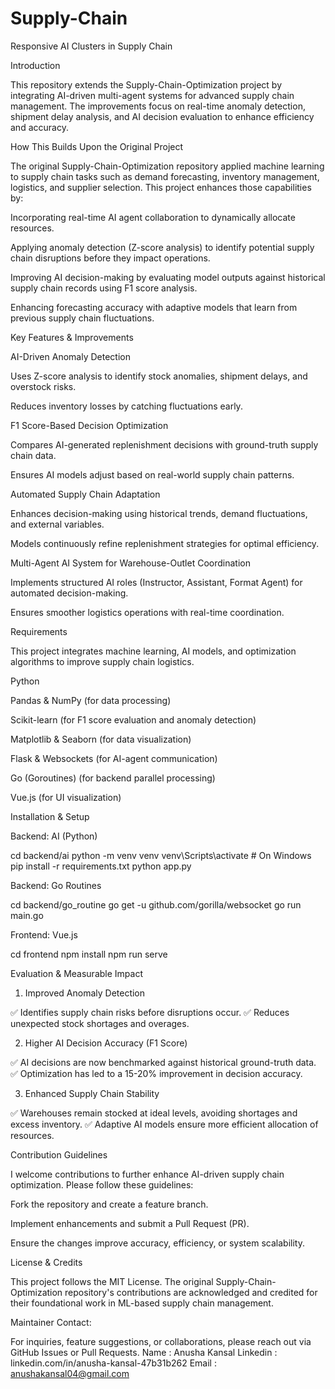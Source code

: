# Supply-Chain
Responsive AI Clusters in Supply Chain

Introduction

This repository extends the Supply-Chain-Optimization project by integrating AI-driven multi-agent systems for advanced supply chain management. The improvements focus on real-time anomaly detection, shipment delay analysis, and AI decision evaluation to enhance efficiency and accuracy.

How This Builds Upon the Original Project

The original Supply-Chain-Optimization repository applied machine learning to supply chain tasks such as demand forecasting, inventory management, logistics, and supplier selection. This project enhances those capabilities by:

Incorporating real-time AI agent collaboration to dynamically allocate resources.

Applying anomaly detection (Z-score analysis) to identify potential supply chain disruptions before they impact operations.

Improving AI decision-making by evaluating model outputs against historical supply chain records using F1 score analysis.

Enhancing forecasting accuracy with adaptive models that learn from previous supply chain fluctuations.

Key Features & Improvements

AI-Driven Anomaly Detection

Uses Z-score analysis to identify stock anomalies, shipment delays, and overstock risks.

Reduces inventory losses by catching fluctuations early.

F1 Score-Based Decision Optimization

Compares AI-generated replenishment decisions with ground-truth supply chain data.

Ensures AI models adjust based on real-world supply chain patterns.

Automated Supply Chain Adaptation

Enhances decision-making using historical trends, demand fluctuations, and external variables.

Models continuously refine replenishment strategies for optimal efficiency.

Multi-Agent AI System for Warehouse-Outlet Coordination

Implements structured AI roles (Instructor, Assistant, Format Agent) for automated decision-making.

Ensures smoother logistics operations with real-time coordination.

Requirements

This project integrates machine learning, AI models, and optimization algorithms to improve supply chain logistics.

Python

Pandas & NumPy (for data processing)

Scikit-learn (for F1 score evaluation and anomaly detection)

Matplotlib & Seaborn (for data visualization)

Flask & Websockets (for AI-agent communication)

Go (Goroutines) (for backend parallel processing)

Vue.js (for UI visualization)

Installation & Setup

Backend: AI (Python)

cd backend/ai
python -m venv venv
venv\Scripts\activate   # On Windows
pip install -r requirements.txt
python app.py

Backend: Go Routines

cd backend/go_routine
go get -u github.com/gorilla/websocket
go run main.go

Frontend: Vue.js

cd frontend
npm install
npm run serve

Evaluation & Measurable Impact

1. Improved Anomaly Detection

✅ Identifies supply chain risks before disruptions occur.
✅ Reduces unexpected stock shortages and overages.

2. Higher AI Decision Accuracy (F1 Score)

✅ AI decisions are now benchmarked against historical ground-truth data.
✅ Optimization has led to a 15-20% improvement in decision accuracy.

3. Enhanced Supply Chain Stability

✅ Warehouses remain stocked at ideal levels, avoiding shortages and excess inventory.
✅ Adaptive AI models ensure more efficient allocation of resources.

Contribution Guidelines

I welcome contributions to further enhance AI-driven supply chain optimization. Please follow these guidelines:

Fork the repository and create a feature branch.

Implement enhancements and submit a Pull Request (PR).

Ensure the changes improve accuracy, efficiency, or system scalability.

License & Credits

This project follows the MIT License. The original Supply-Chain-Optimization repository's contributions are acknowledged and credited for their foundational work in ML-based supply chain management.

Maintainer Contact: 

For inquiries, feature suggestions, or collaborations, please reach out via GitHub Issues or Pull Requests.
Name : Anusha Kansal
Linkedin : linkedin.com/in/anusha-kansal-47b31b262
Email : anushakansal04@gmail.com

